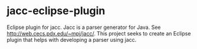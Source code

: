jacc-eclipse-plugin
===================

Eclipse plugin for jacc. Jacc is a parser generator for Java. See http://web.cecs.pdx.edu/~mpj/jacc/. This project seeks to create an Eclipse plugin that helps with developing a parser using jacc.
